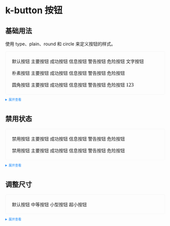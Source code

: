 <style scoped>
    .example{
        border: 1px solid #f5f5f5;
        border-radius: 5px;
        padding:20px
    }
    .k-button {
        margin:10px 5px !important
    }
    
    details > summary:first-of-type {
        font-size: 10px;
        padding: 8px 0;
        cursor: pointer;
        color: #1989fa;
    }
    a {
      all: initial
    }
    a:hover {
      all: initial
    }
</style>

# k-button 按钮

## 基础用法

使用 type、plain、round 和 circle 来定义按钮的样式。

<div class="example">
    <div>
        <k-button>默认按钮</k-button>
        <k-button icon="edit" type="primary">主要按钮</k-button>
        <k-button type="success">成功按钮</k-button>
        <k-button type="info">信息按钮</k-button>
        <k-button type="warning">警告按钮</k-button>
        <k-button type="danger">危险按钮</k-button>
        <k-button type="text">文字按钮</k-button>
        <br>
        <br>
        <k-button plain>朴素按钮</k-button>
        <k-button type="primary" plain>主要按钮</k-button>
        <k-button type="success" plain>成功按钮</k-button>
        <k-button type="info" plain>信息按钮</k-button>
        <k-button type="warning" plain>警告按钮</k-button>
        <k-button type="danger" plain>危险按钮</k-button>
        <br>
        <br>
        <k-button round>圆角按钮</k-button>
        <k-button type="primary" round>主要按钮</k-button>
        <k-button type="success" round>成功按钮</k-button>
        <k-button type="info" round>信息按钮</k-button>
        <k-button type="warning" round>警告按钮</k-button>
        <k-button type="danger" round>危险按钮</k-button>
        <a>123</a>
    </div>

</div>

<details>
<summary>展开查看</summary>

```vue
<template>
  <div>
    <k-button>默认按钮</k-button>
    <k-button type="primary">主要按钮</k-button>
    <k-button type="success">成功按钮</k-button>
    <k-button type="info">信息按钮</k-button>
    <k-button type="warning">警告按钮</k-button>
    <k-button type="danger">危险按钮</k-button>
    <k-button type="text">文字按钮</k-button>
    <br />
    <br />
    <k-button plain>朴素按钮</k-button>
    <k-button type="primary" plain>主要按钮</k-button>
    <k-button type="success" plain>成功按钮</k-button>
    <k-button type="info" plain>信息按钮</k-button>
    <k-button type="warning" plain>警告按钮</k-button>
    <k-button type="danger" plain>危险按钮</k-button>
    <br />
    <br />
    <k-button round>圆角按钮</k-button>
    <k-button type="primary" round>主要按钮</k-button>
    <k-button type="success" round>成功按钮</k-button>
    <k-button type="info" round>信息按钮</k-button>
    <k-button type="warning" round>警告按钮</k-button>
    <k-button type="danger" round>危险按钮</k-button>
  </div>
</template>
<script lang="ts" setup>
import { k-button } from "crland-element-plus-base";
</script>
<style>
.k-k-button {
  margin-right: 10px;
}
</style>
```

</details>

## 禁用状态

<div class="example">
    <div>
        <k-button disabled>禁用按钮</k-button>
        <k-button type="primary" disabled>主要按钮</k-button>
        <k-button type="success" disabled>成功按钮</k-button>
        <k-button type="info" disabled>信息按钮</k-button>
        <k-button type="warning" disabled>警告按钮</k-button>
        <k-button type="danger" disabled>危险按钮</k-button>
        <br>
        <br>
        <k-button disabled>禁用按钮</k-button>
        <k-button type="primary" disabled plain>主要按钮</k-button>
        <k-button type="success" disabled plain>成功按钮</k-button>
        <k-button type="info" disabled plain>信息按钮</k-button>
        <k-button type="warning" disabled plain>警告按钮</k-button>
        <k-button type="danger" disabled plain>危险按钮</k-button>
    </div>
</div>

<details>
<summary>展开查看</summary>

```vue
<template>
  <div>
    <k-button disabled>禁用按钮</k-button>
    <k-button type="primary" disabled>主要按钮</k-button>
    <k-button type="success" disabled>成功按钮</k-button>
    <k-button type="info" disabled>信息按钮</k-button>
    <k-button type="warning" disabled>警告按钮</k-button>
    <k-button type="danger" disabled>危险按钮</k-button>
    <br />
    <br />
    <k-button disabled>禁用按钮</k-button>
    <k-button type="primary" disabled plain>主要按钮</k-button>
    <k-button type="success" disabled plain>成功按钮</k-button>
    <k-button type="info" disabled plain>信息按钮</k-button>
    <k-button type="warning" disabled plain>警告按钮</k-button>
    <k-button type="danger" disabled plain>危险按钮</k-button>
  </div>
</template>
<script lang="ts" setup>
import { k-button } from "crland-element-plus-base";
</script>
<style>
.k-k-button {
  margin-right: 10px;
}
</style>
```

</details>

## 调整尺寸

<div class="example">
    <div>
        <k-button>默认按钮</k-button>
        <k-button size="medium">中等按钮</k-button>
        <k-button size="small">小型按钮</k-button>
        <k-button size="mini">超小按钮</k-button>
    </div>
</div>

<details>
<summary>展开查看</summary>

```vue
<template>
  <div>
    <k-button>默认按钮</k-button>
    <k-button size="medium">中等按钮</k-button>
    <k-button size="small">小型按钮</k-button>
    <k-button size="mini">超小按钮</k-button>
  </div>
</template>
<script lang="ts" setup>
import { k-button } from "crland-element-plus-base";
</script>
<style>
.k-k-button {
  margin-right: 10px;
}
</style>
```

</details>
